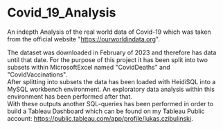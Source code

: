 # Covid_19_Analysis

An indepth Analysis of the real world data of Covid-19 which was taken from the official website "https://ourworldindata.org". <br>

The dataset was downloaded in February of 2023 and therefore has data until that date. For the purpose of this project it has been split into two subsets within MicrosoftExcel named "CovidDeaths" and "CovidVaccinations". <br>
After splitting into subsets the data has been loaded with HeidiSQL into a MySQL workbench environment. An exploratory data analysis within this environment has been performed after that. <br> 
With these outputs another SQL-queries has been performed in order to build a Tableau Dashboard which can be found on my Tableau Public account: https://public.tableau.com/app/profile/lukas.czibulinski. 
